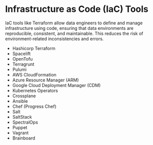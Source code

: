 # Infrastructure as Code (IaC) Tools
IaC tools like Terraform allow data engineers to define and manage infrastructure using code, ensuring that data environments are reproducible, consistent, and maintainable. This reduces the risk of environment-related inconsistencies and errors.

* Hashicorp Terraform
* Spacelift
* OpenTofu
* Terragrunt
* Pulumi
* AWS CloudFormation
* Azure Resource Manager (ARM)
* Google Cloud Deployment Manager (CDM)
* Kubernetes Operators
* Crossplane
* Ansible
* Chef (Progress Chef)
* Salt
* SaltStack
* SpectralOps
* Puppet
* Vagrant
* Brainboard

